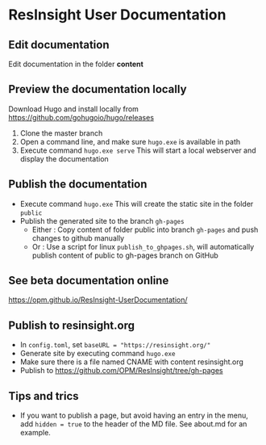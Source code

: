 # ResInsight User Documentation

## Edit documentation
Edit documentation in the folder **content**

## Preview the documentation locally
Download Hugo and install locally from
https://github.com/gohugoio/hugo/releases

1. Clone the master branch
2. Open a command line, and make sure `hugo.exe` is available in path
3. Execute command `hugo.exe serve` This will start a local webserver and display the documentation

## Publish the documentation
- Execute command `hugo.exe` This will create the static site in the folder `public`
- Publish the generated site to the branch `gh-pages`
  - Either : Copy content of folder public into branch `gh-pages` and push changes to github manually
  - Or : Use a script for linux `publish_to_ghpages.sh`, will automatically publish content of public to gh-pages branch on GitHub

## See beta documentation online
https://opm.github.io/ResInsight-UserDocumentation/

## Publish to resinsight.org
- In `config.toml`, set `baseURL = "https://resinsight.org/"`
- Generate site by executing command `hugo.exe`
- Make sure there is a file named CNAME with content resinsight.org
- Publish to https://github.com/OPM/ResInsight/tree/gh-pages

## Tips and trics
- If you want to publish a page, but avoid having an entry in the menu, add `hidden = true` to the header of the MD file. See about.md for an example.